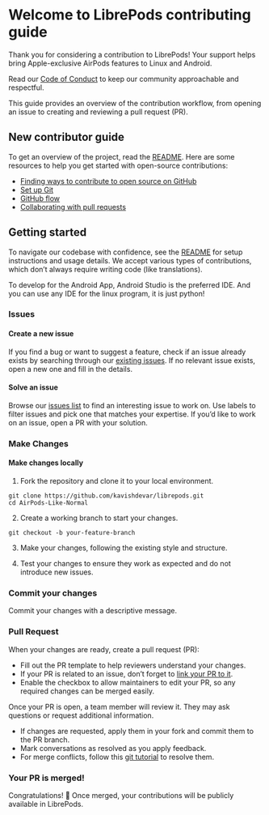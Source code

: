 # Welcome to LibrePods contributing guide <!-- omit in toc -->

Thank you for considering a contribution to LibrePods! Your support helps bring Apple-exclusive AirPods features to Linux and Android.

Read our [Code of Conduct](./CODE_OF_CONDUCT.md) to keep our community approachable and respectful.

This guide provides an overview of the contribution workflow, from opening an issue to creating and reviewing a pull request (PR).

## New contributor guide

To get an overview of the project, read the [README](./README.md). Here are some resources to help you get started with open-source contributions:

- [Finding ways to contribute to open source on GitHub](https://docs.github.com/en/get-started/exploring-projects-on-github/finding-ways-to-contribute-to-open-source-on-github)
- [Set up Git](https://docs.github.com/en/get-started/getting-started-with-git/set-up-git)
- [GitHub flow](https://docs.github.com/en/get-started/using-github/github-flow)
- [Collaborating with pull requests](https://docs.github.com/en/github/collaborating-with-pull-requests)

## Getting started

To navigate our codebase with confidence, see the [README](./README.md) for setup instructions and usage details. We accept various types of contributions, which don’t always require writing code (like translations).

To develop for the Android App, Android Studio is the preferred IDE. And you can use any IDE for the linux program, it is just python!

### Issues

#### Create a new issue

If you find a bug or want to suggest a feature, check if an issue already exists by searching through our [existing issues](https://github.com/kavishdevar/librepods/issues). If no relevant issue exists, open a new one and fill in the details.

#### Solve an issue

Browse our [issues list](https://github.com/kavishdevar/librepods/issues) to find an interesting issue to work on. Use labels to filter issues and pick one that matches your expertise. If you’d like to work on an issue, open a PR with your solution.

### Make Changes

#### Make changes locally

1. Fork the repository and clone it to your local environment.
```
git clone https://github.com/kavishdevar/librepods.git
cd AirPods-Like-Normal
```
2. Create a working branch to start your changes.
```
git checkout -b your-feature-branch
```
3. Make your changes, following the existing style and structure.

4. Test your changes to ensure they work as expected and do not introduce new issues.

### Commit your changes

Commit your changes with a descriptive message.

### Pull Request

When your changes are ready, create a pull request (PR):
- Fill out the PR template to help reviewers understand your changes.
- If your PR is related to an issue, don’t forget to [link your PR to it](https://docs.github.com/en/issues/tracking-your-work-with-issues/linking-a-pull-request-to-an-issue).
- Enable the checkbox to allow maintainers to edit your PR, so any required changes can be merged easily.

Once your PR is open, a team member will review it. They may ask questions or request additional information.

- If changes are requested, apply them in your fork and commit them to the PR branch.
- Mark conversations as resolved as you apply feedback.
- For merge conflicts, follow this [git tutorial](https://github.com/skills/resolve-merge-conflicts) to resolve them.

### Your PR is merged!

Congratulations! :tada: Once merged, your contributions will be publicly available in LibrePods.